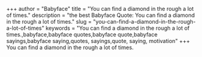 +++
author = "Babyface"
title = "You can find a diamond in the rough a lot of times."
description = "the best Babyface Quote: You can find a diamond in the rough a lot of times."
slug = "you-can-find-a-diamond-in-the-rough-a-lot-of-times"
keywords = "You can find a diamond in the rough a lot of times.,babyface,babyface quotes,babyface quote,babyface sayings,babyface saying,quotes, sayings,quote, saying, motivation"
+++
You can find a diamond in the rough a lot of times.
